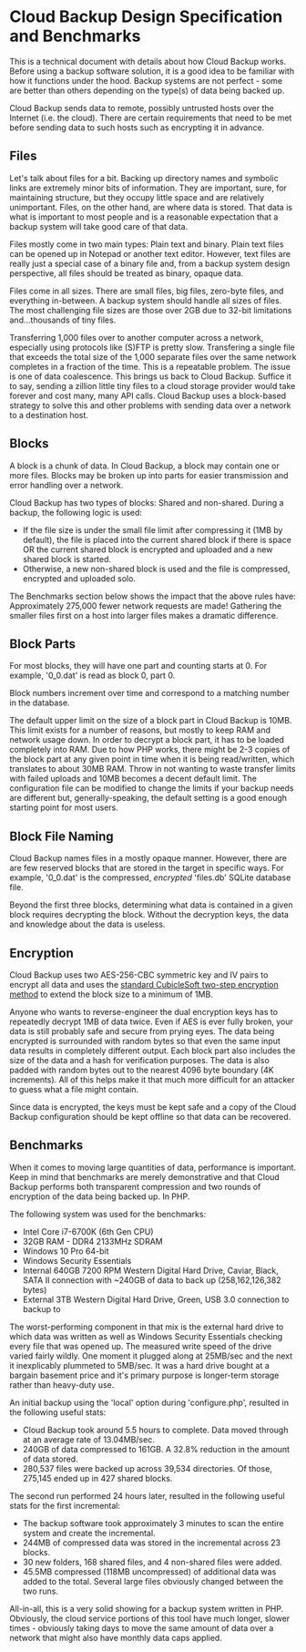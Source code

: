Cloud Backup Design Specification and Benchmarks
================================================

This is a technical document with details about how Cloud Backup works.  Before using a backup software solution, it is a good idea to be familiar with how it functions under the hood.  Backup systems are not perfect - some are better than others depending on the type(s) of data being backed up.

Cloud Backup sends data to remote, possibly untrusted hosts over the Internet (i.e. the cloud).  There are certain requirements that need to be met before sending data to such hosts such as encrypting it in advance.

Files
-----

Let's talk about files for a bit.  Backing up directory names and symbolic links are extremely minor bits of information.  They are important, sure, for maintaining structure, but they occupy little space and are relatively unimportant.  Files, on the other hand, are where data is stored.  That data is what is important to most people and is a reasonable expectation that a backup system will take good care of that data.

Files mostly come in two main types:  Plain text and binary.  Plain text files can be opened up in Notepad or another text editor.  However, text files are really just a special case of a binary file and, from a backup system design perspective, all files should be treated as binary, opaque data.

Files come in all sizes.  There are small files, big files, zero-byte files, and everything in-between.  A backup system should handle all sizes of files.  The most challenging file sizes are those over 2GB due to 32-bit limitations and...thousands of tiny files.

Transferring 1,000 files over to another computer across a network, especially using protocols like (S)FTP is pretty slow.  Transfering a single file that exceeds the total size of the 1,000 separate files over the same network completes in a fraction of the time.  This is a repeatable problem.  The issue is one of data coalescence.  This brings us back to Cloud Backup.  Suffice it to say, sending a zillion little tiny files to a cloud storage provider would take forever and cost many, many API calls.  Cloud Backup uses a block-based strategy to solve this and other problems with sending data over a network to a destination host.

Blocks
------

A block is a chunk of data.  In Cloud Backup, a block may contain one or more files.  Blocks may be broken up into parts for easier transmission and error handling over a network.

Cloud Backup has two types of blocks:  Shared and non-shared.  During a backup, the following logic is used:

* If the file size is under the small file limit after compressing it (1MB by default), the file is placed into the current shared block if there is space OR the current shared block is encrypted and uploaded and a new shared block is started.
* Otherwise, a new non-shared block is used and the file is compressed, encrypted and uploaded solo.

The Benchmarks section below shows the impact that the above rules have:  Approximately 275,000 fewer network requests are made!  Gathering the smaller files first on a host into larger files makes a dramatic difference.

Block Parts
-----------

For most blocks, they will have one part and counting starts at 0.  For example, '0_0.dat' is read as block 0, part 0.

Block numbers increment over time and correspond to a matching number in the database.

The default upper limit on the size of a block part in Cloud Backup is 10MB.  This limit exists for a number of reasons, but mostly to keep RAM and network usage down.  In order to decrypt a block part, it has to be loaded completely into RAM.  Due to how PHP works, there might be 2-3 copies of the block part at any given point in time when it is being read/written, which translates to about 30MB RAM.  Throw in not wanting to waste transfer limits with failed uploads and 10MB becomes a decent default limit.  The configuration file can be modified to change the limits if your backup needs are different but, generally-speaking, the default setting is a good enough starting point for most users.

Block File Naming
-----------------

Cloud Backup names files in a mostly opaque manner.  However, there are are few reserved blocks that are stored in the target in specific ways.  For example, '0_0.dat' is the compressed, _encrypted_ 'files.db' SQLite database file.

Beyond the first three blocks, determining what data is contained in a given block requires decrypting the block.  Without the decryption keys, the data and knowledge about the data is useless.

Encryption
----------

Cloud Backup uses two AES-256-CBC symmetric key and IV pairs to encrypt all data and uses the [standard CubicleSoft two-step encryption method](http://cubicspot.blogspot.com/2013/02/extending-block-size-of-any-symmetric.html) to extend the block size to a minimum of 1MB.

Anyone who wants to reverse-engineer the dual encryption keys has to repeatedly decrypt 1MB of data twice.  Even if AES is ever fully broken, your data is still probably safe and secure from prying eyes.  The data being encrypted is surrounded with random bytes so that even the same input data results in completely different output.  Each block part also includes the size of the data and a hash for verification purposes.  The data is also padded with random bytes out to the nearest 4096 byte boundary (4K increments).  All of this helps make it that much more difficult for an attacker to guess what a file might contain.

Since data is encrypted, the keys must be kept safe and a copy of the Cloud Backup configuration should be kept offline so that data can be recovered.

Benchmarks
----------

When it comes to moving large quantities of data, performance is important.  Keep in mind that benchmarks are merely demonstrative and that Cloud Backup performs both transparent compression and two rounds of encryption of the data being backed up. In PHP.

The following system was used for the benchmarks:

* Intel Core i7-6700K (6th Gen CPU)
* 32GB RAM - DDR4 2133MHz SDRAM
* Windows 10 Pro 64-bit
* Windows Security Essentials
* Internal 640GB 7200 RPM Western Digital Hard Drive, Caviar, Black, SATA II connection with ~240GB of data to back up (258,162,126,382 bytes)
* External 3TB Western Digital Hard Drive, Green, USB 3.0 connection to backup to

The worst-performing component in that mix is the external hard drive to which data was written as well as Windows Security Essentials checking every file that was opened up.  The measured write speed of the drive varied fairly wildly.  One moment it plugged along at 25MB/sec and the next it inexplicably plummeted to 5MB/sec.  It was a hard drive bought at a bargain basement price and it's primary purpose is longer-term storage rather than heavy-duty use.

An initial backup using the 'local' option during 'configure.php', resulted in the following useful stats:

* Cloud Backup took around 5.5 hours to complete.  Data moved through at an average rate of 13.04MB/sec.
* 240GB of data compressed to 161GB. A 32.8% reduction in the amount of data stored.
* 280,537 files were backed up across 39,534 directories.  Of those, 275,145 ended up in 427 shared blocks.

The second run performed 24 hours later, resulted in the following useful stats for the first incremental:

* The backup software took approximately 3 minutes to scan the entire system and create the incremental.
* 244MB of compressed data was stored in the incremental across 23 blocks.
* 30 new folders, 168 shared files, and 4 non-shared files were added.
* 45.5MB compressed (118MB uncompressed) of additional data was added to the total.  Several large files obviously changed between the two runs.

All-in-all, this is a very solid showing for a backup system written in PHP.  Obviously, the cloud service portions of this tool have much longer, slower times - obviously taking days to move the same amount of data over a network that might also have monthly data caps applied.
